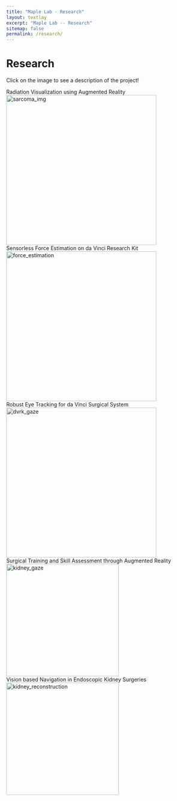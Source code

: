 ```yaml
---
title: "Maple Lab - Research"
layout: textlay
excerpt: "Maple Lab -- Research"
sitemap: false
permalink: /research/
---
```


# Research
Click on the image to see a description of the project!
<div class="row">
<div class="col-sm-6 clearfix">
  <firstp>Radiation Visualization using Augmented Reality</firstp>
  <a href="{{ site.url }}{{ site.baseurl }}/research/sarcoma" title="Sarcoma">
    <img src="{{ site.url }}{{ site.baseurl }}/images/researchpic/sarcoma.png" alt="sarcoma_img" style="width: 400px" class="center"/>
  </a>
</div>

<div class="col-sm-6 clearfix">
 <firstp>Sensorless Force Estimation on da Vinci Research Kit</firstp>
  <a href="{{ site.url }}{{ site.baseurl }}/research/force_estimation" title="force_estimation">
    <img src="{{ site.url }}{{ site.baseurl }}/images/researchpic/force_estimation.jpg" alt="force_estimation" style="width: 400px" class="center"/>
  </a>
</div>

<div class="col-sm-6 clearfix">
  <firstp>Robust Eye Tracking for da Vinci Surgical System</firstp>
  <a href="{{ site.url }}{{ site.baseurl }}/research/dvrk_gaze" title="dvrk_gaze">
    <img src="{{ site.url }}{{ site.baseurl }}/images/researchpic/dvrk_gaze.png" alt="dvrk_gaze" style="width: 400px" class="center"/>
  </a>
</div>

<div class="col-sm-6 clearfix">
  <firstp>Surgical Training and Skill Assessment through Augmented Reality</firstp>
  <a href="{{ site.url }}{{ site.baseurl }}/research/kidney_gaze" title="kidney_gaze">
    <img src="{{ site.url }}{{ site.baseurl }}/images/researchpic/kidney_gaze.png" alt="kidney_gaze" style="width: 300px" class="center"/>
  </a>
</div>

<div class="col-sm-6 clearfix">
  <firstp>Vision based Navigation in Endoscopic Kidney Surgeries</firstp>
  <a href="{{ site.url }}{{ site.baseurl }}/research/kidney_reconstruction" title="kidney_reconstruction">
    <img src="{{ site.url }}{{ site.baseurl }}/images/researchpic/kidney_reco.png" alt="kidney_reconstruction" style="width: 300px" class="center"/>
  </a>
</div>

<!-- <div class="row">
<div class="col-sim-6 clearfix">
<h4>Radiation Visualization using Augmented Reality</h4>
  <a href="{{ site.url }}{{ site.baseurl }}/research/sarcoma" title="Sarcoma">
    <img src="{{ site.url }}{{ site.baseurl }}/images/researchpic/sarcoma.png" alt="sarcoma_img" style="width: 300px"/>
  </a>
</div>

<div class="col-sim-6 clearfix">
<h4>Robust Eye Tracking for da Vinci Surgical System</h4>
  <a href="{{ site.url }}{{ site.baseurl }}/research/dvrk_gaze" title="dvrk_gaze">
    <img src="{{ site.url }}{{ site.baseurl }}/images/researchpic/dvrk_gaze.png" alt="dvrk_gaze" style="width: 300px"/>
  </a>
</div>

<div class="col-sim-6 clearfix">
<h4>Sensorless Force Estimation on da Vinci Research Kit</h4>
  <a href="{{ site.url }}{{ site.baseurl }}/research/force_estimation" title="force_estimation">
    <img src="{{ site.url }}{{ site.baseurl }}/images/researchpic/force_estimation.jpg" alt="force_estimation" style="width: 300px"/>
  </a>

<div class="col-sim-6 clearfix">
<h4>Surgical Training and Skill Assessment through Augmented Reality</h4>
  <a href="{{ site.url }}{{ site.baseurl }}/research/kidney_gaze" title="kidney_gaze">
    <img src="{{ site.url }}{{ site.baseurl }}/images/researchpic/kidney_gaze.png" alt="kidney_gaze" style="width: 300px"/>
  </a>

<div class="col-sim-6 clearfix">
<h4>Vision based Navigation in Endoscopic Kidney Surgeries</h4>
  <a href="{{ site.url }}{{ site.baseurl }}/research/kidney_reconstruction" title="kidney_reconstruction">
    <img src="{{ site.url }}{{ site.baseurl }}/images/researchpic/kidney_reco.png" alt="kidney_reconstruction" style="width: 300px"/>
  </a>
</div> -->


<!-- **Radiation Visualization using Augmented Reality** 

<p>
  <a href="{{ site.url }}{{ site.baseurl }}/research/sarcoma" title="Sarcoma">
    <img src="{{ site.url }}{{ site.baseurl }}/images/researchpic/sarcoma.png" alt="sarcoma_img" style="width: 500px"/>
  </a>
</p>

**Robust Eye Tracking for da Vinci Surgical System**

<p>
  <a href="{{ site.url }}{{ site.baseurl }}/research/dvrk_gaze" title="dvrk_gaze">
    <img src="{{ site.url }}{{ site.baseurl }}/images/researchpic/dvrk_gaze.png" alt="dvrk_gaze" style="width: 500px"/>
  </a>
</p>

**Sensorless Force Estimation on da Vinci Research Kit**

<p>
  <a href="{{ site.url }}{{ site.baseurl }}/research/force_estimation" title="force_estimation">
    <img src="{{ site.url }}{{ site.baseurl }}/images/researchpic/force_estimation.jpg" alt="force_estimation" style="width: 500px"/>
  </a>
</p>

**Surgical Training and Skill Assessment through Augmented Reality**

<p>
  <a href="{{ site.url }}{{ site.baseurl }}/research/kidney_gaze" title="kidney_gaze">
    <img src="{{ site.url }}{{ site.baseurl }}/images/researchpic/kidney_gaze.png" alt="kidney_gaze" style="width: 500px"/>
  </a>
</p>

**Vision based Navigation in Endoscopic Kidney Surgeries**

<p>
  <a href="{{ site.url }}{{ site.baseurl }}/research/kidney_reconstruction" title="kidney_reconstruction">
    <img src="{{ site.url }}{{ site.baseurl }}/images/researchpic/kidney_reco.png" alt="kidney_reconstruction" style="width: 500px"/>
  </a>
</p> -->
